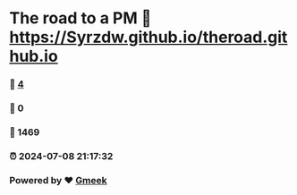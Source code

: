 # The road to a PM :link: https://Syrzdw.github.io/theroad.github.io 
### :page_facing_up: [4](https://Syrzdw.github.io/theroad.github.io/tag.html) 
### :speech_balloon: 0 
### :hibiscus: 1469 
### :alarm_clock: 2024-07-08 21:17:32 
### Powered by :heart: [Gmeek](https://github.com/Meekdai/Gmeek)
